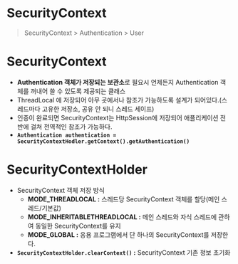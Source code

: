 SecurityContext
================
> SecurityContext > Authentication > User   

# SecurityContext 
* **Authentication 객체가 저장되는 보관소**로 필요시 언제든지 Authentication 객체를 꺼내어 쓸 수 있도록 제공되는 클래스   
* ThreadLocal 에 저장되어 아무 곳에서나 참조가 가능하도록 설계가 되어있다.(스레드마다 고유한 저장소, 공유 안 되니 스레드 세이프)           
* 인증이 완료되면 SecurityContext는 HttpSession에 저장되어 애플리케이션 전반에 걸쳐 전역적인 참조가 가능하다.        
* **`Authentication authentication = SecurityContextHodler.getContext().getAuthentication()`**   
 
# SecurityContextHolder      
* SecurityContext 객체 저장 방식       
    * **MODE_THREADLOCAL :** 스레드당 SecurityContext 객체를 할당(메인 스레드/기본값)          
    * **MODE_INHERITABLETHREADLOCAL :** 메인 스레드와 자식 스레드에 관하여 동일한 SecurityContext를 유지           
    * **MODE_GLOBAL :** 응용 프로그램에서 단 하나의 SecurityContext를 저장한다.         
* **`SecurityContextHolder.clearContext()` :** SecurityContext 기존 정보 초기화        
       
